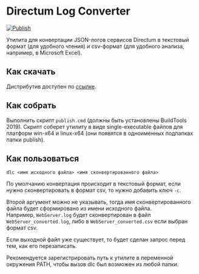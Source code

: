 # Directum Log Converter

[![Publish](https://github.com/DirectumCompany/DirectumLogConverter/actions/workflows/release.yml/badge.svg)](https://github.com/DirectumCompany/DirectumLogConverter/actions/workflows/release.yml)

Утилита для конвертации JSON-логов сервисов Directum в текстовый формат (для удобного чтения) и csv-формат (для удобного анализа, например, в Microsoft Excel).

## Как скачать
Дистрибутив доступен по [ссылке](https://github.com/DirectumCompany/DirectumLogConverter/releases).

## Как собрать
Выполнить скрипт `publish.cmd` (должны быть установлены BuildTools 2019).
Скрипт соберет утилиту в виде single-executable файлов для платформ win-x64 и linux-x64 (они появятся в одноименных подпапках папки publish).

## Как пользоваться
`dlc <имя исходного файла> <имя сконвертированного файла>`

По умолчанию конвертация происходит в текстовый формат, если нужно сконвертировать в формат csv, то нужно добавить ключ `-с`.

Второй аргумент можно не указывать, тогда имя сконвертированного файла будет сформировано из имени исходного файла.<br/>Например, `WebServer.log` будет сконвертирован в файл `WebServer_converted.log`, либо в `WebServer_converted.csv` если выбран формат csv.

Если выходной файл уже существует, то будет сделан запрос перед тем, как его перезаписать.

Рекомендуется зарегистрировать путь к утилите в переменной окружения PATH, чтобы вызов dlc был возможен из любой папки.

